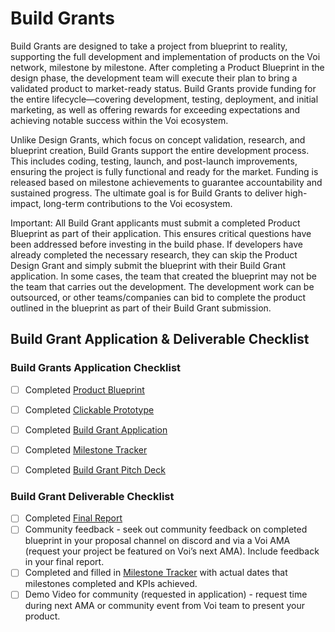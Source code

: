# Build Grants

Build Grants are designed to take a project from blueprint to reality, supporting the full development and implementation of products on the Voi network, milestone by milestone. After completing a Product Blueprint in the design phase, the development team will execute their plan to bring a validated product to market-ready status. Build Grants provide funding for the entire lifecycle—covering development, testing, deployment, and initial marketing, as well as offering rewards for exceeding expectations and achieving notable success within the Voi ecosystem.

Unlike Design Grants, which focus on concept validation, research, and blueprint creation, Build Grants support the entire development process. This includes coding, testing, launch, and post-launch improvements, ensuring the project is fully functional and ready for the market. Funding is released based on milestone achievements to guarantee accountability and sustained progress. The ultimate goal is for Build Grants to deliver high-impact, long-term contributions to the Voi ecosystem.

Important: All Build Grant applicants must submit a completed Product Blueprint as part of their application. This ensures critical questions have been addressed before investing in the build phase. If developers have already completed the necessary research, they can skip the Product Design Grant and simply submit the blueprint with their Build Grant application. In some cases, the team that created the blueprint may not be the team that carries out the development. The development work can be outsourced, or other teams/companies can bid to complete the product outlined in the blueprint as part of their Build Grant submission.

## Build Grant Application & Deliverable Checklist

### Build Grants Application Checklist
- [ ] Completed [Product Blueprint](https://docs.google.com/document/d/1Pp6xY1-KCkx3YNd46Z0r40CNFgiwqfw1JwgZMqw1TR0/edit#heading=h.wekkd06scytq) 
- [ ] Completed [Clickable Prototype](https://docs.google.com/document/d/18ftZqI99U5bsTeY3EZNqgsPkS0EKrHHDmx9oIWKDM0w/edit) 
- [ ] Completed [Build Grant Application](https://forms.gle/5CPZ4WG1RyNYCPcPA)
- [ ] Completed [Milestone Tracker](https://docs.google.com/document/d/17QS_FfhjEttHnXu2d3DWKk4qoD6irAv0F3sVF17Y6wQ/edit#heading=h.alfnp343pc9r) 
- [ ] Completed [Build Grant Pitch Deck ](https://docs.google.com/presentation/d/1wNA5HeAgpwwFEEXvdnd4Jc6LEiYw4k83HByFZH799jI/edit?usp=sharing)


### Build Grant Deliverable Checklist
- [ ] Completed [Final Report](https://forms.gle/aUN2wajX8qWEqV8n8)
- [ ] Community feedback - seek out community feedback on completed blueprint in your proposal channel on discord and via a Voi AMA (request your project be featured on Voi’s next AMA). Include feedback in your final report.
- [ ] Completed and filled in [Milestone Tracker](https://docs.google.com/document/d/17QS_FfhjEttHnXu2d3DWKk4qoD6irAv0F3sVF17Y6wQ/edit#heading=h.alfnp343pc9r) with actual dates that milestones completed and KPIs achieved. 
- [ ] Demo Video for community (requested in application) - request time during next AMA or community event from Voi team to present your product.
